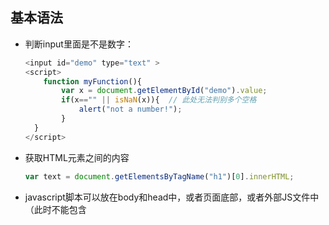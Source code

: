 ## 基本语法

* 判断input里面是不是数字：

  ```javascript
  <input id="demo" type="text" >
  <script>
      function myFunction(){
          var x = document.getElementById("demo").value;
          if(x=="" || isNaN(x)){  // 此处无法判别多个空格
              alert("not a number!");
          }
  	}
  </script>
  ```

* 获取HTML元素之间的内容

  ```javascript
  var text = document.getElementsByTagName("h1")[0].innerHTML;
  ```

* javascript脚本可以放在body和head中，或者页面底部，或者外部JS文件中（此时不能包含<script>标签）

* 在标签中填写onclick调用JS函数时，不是onclick=函数名，而是onclick=函数名+()

* javascript显示数据

  * window.alert()警告框
  * document.write()将内容写到HTML中
  * innerHTML写入到HTML元素中
  * console.log()写入到浏览器控制台

* JavaScript大小写敏感

* 在JavaScript中用分号结束语句是可选的

* 在文本字符串中使用“\”对代码进行换行

* 数据类型

  * 基本类型：字符串（String）、数字（Number）、布尔（Boolean）、空（Null）、未定义（Undefined）、Symbol（ES6引入的一种新的原始数据类型，表示独一无二的值）
  * 引用数据类型：对象（Object）、数组（Array）、函数（Function）

* JavaScript拥有动态数据类型，相同的变量可用作不同的类型

  ```javascript
  var x;  // x为undefined
  var x = 5;  // x 为number
  var x = "prince"; // x为String 
  ```

* 字符串可以用单引号或双引号

* 创建数组

  ```javascript
  var arr = new Array();
  arr[0] = "aaa";
  arr[1] = "bbb";
  // 或者
  var arr = new Array("aaa", "bbb");
  // 或者
  var arr = ["aaa", "bbb"];
  ```

* 创建对象

  ```javascript
  var person = {
      firstname: "tom",
      lastname: "Diu",
      id: 555,
      fullName: function(){
          return this.firstname + " " + this.lastname;
      }
  };
  // 获取对象的值有两种方式
  name = person.firstname;
  fullname = person.fullname();  // 调用函数
  name = person["firstname"];
  ```

* 局部变量与全局变量

  ```javascript
  function myFunction() {
      carName = "oooh";  // 全局变量，在函数外面也可以访问
      var carName = "ohoho"; // 局部变量，函数外不能访问
  }
  ```

* 变量生命周期：局部变量在函数执行完毕后销毁，全局变量在页面关闭后销毁

* 常见的HTML事件：

  * onchange：HTML元素改变
  * onclick：点击HTML元素
  * onmouserover：在一个HTML元素上移动鼠标
  * onmouserout：从一个HTML元素上移开鼠标
  * onkeydown：按下键盘
  * onload：浏览器完成页面的加载

* 字符串可以是对象，不用创建String对象，会拖慢运行速度

  ```javascript
  var x = "hello";   // 类型为string
  var y = new String("hello"); // 类型为object
  ```

* ===为绝对相等，即数据类型和值都必须相等

* undefined变量声明但是没有赋值，null表示一个空对象引用，二者值相等（null==undefined），但是类型不等

* NaN的类型是number

* JavaScript中变量可以先使用后声明

* 变量提升：函数声明和变量声明总是会被解释器悄悄地被"提升"到方法体的最顶部

* 关于JavaScript中的this关键字

  * 在方法中，this表示该方法所属的对象
  * 如果单独使用，this表示全局对象
  * 在函数中，this表示全局对象
  * 函数中的严格模式下，this是未定义的（undefined）
  * 在事件中，this表示接收事件的元素
  * 类似call()和apply()方法可以将this引用到任何对象

* ECMAScript 6 新增关键字：

  * let：声明的变量只在let命令所在的代码块内有效
  * const：声明一个只读的常量，一旦声明，值就不能改变

* 使用var声明的变量不具有块级作用域，在{}在依然能访问；ES6之后，可以用let声明变量，let变量只在{}内有效

* JavaScript:void(0)：不返回任何值

* href="#"与href="javascript:void(0)"的区别：

  * "#"包含一个位置，默认的锚是"#top"，也就是网页的顶端，在页面很长时可以用"#"+id定位页面具体位置
  * javascript:void(0)仅表示一个死链接

## JS函数

* 函数可以存储在变量中

  ```javascript
  var x = function(a, b) {return a * b};  // 这里其实是一个匿名函数，通过变量来调用
  // 调用
  var z = x(4, 3)
  ```

* ES6新增箭头函数

  ```javascript
  const x = (x, y) => { return x * y };
  // 如果函数体只有一个语句，可以省略return和大括号，如下：
  const x = (x, y) => x * y
  ```

* ES6函数可以自带参数

  ```javascript
  function myFunc(x, y=10){...}
  ```

* JavaScript函数有个内置的arguments对象，它是一个函数调用的参数数组

  ```javascript
  x = findMax(1, 123, 500, 115, 44, 88);
  function findMax() {
      var i, max = arguments[0];
      
      if(arguments.length < 2) return max;
   
      for (i = 0; i < arguments.length; i++) {
          if (arguments[i] > max) {
              max = arguments[i];
          }
      }
      return max;
  }
  ```

* JavaScript闭包，闭包是可访问上一层函数作用域里变量的函数，即便上一层函数已经关闭

  ```javascript
  var add = (function () {
      var counter = 0;
      return function () {return counter += 1;}
  })();
   
  add();
  add();
  add();
  ```

  

## JavaScript HTML DOM

* 通过JavaScript操作HTML元素有三种方式：

  * 通过id找到HTML元素

    ```javascript
    var x = document.getElementById("idname");
    ```

  * 通过标签名找到

    ```javascript
    var y = document.getElementsByTagName("p");
    ```

  * 通过类名找到

    ```javascript
    var z = document.getElementsByClassName("clsName");
    ```

* JS改版HTML样式

  ```javascript
  document.getElementById("idname").style.color = "red";
  ```

* onload和onunload事件会在用户进入或离开页面时被触发，onload 事件可用于检测访问者的浏览器类型和浏览器版本，并基于这些信息来加载网页的正确版本

* onchange事件常结合对输入字段的验证来使用

* onmouseover和onmouseout事件用于鼠标移到HTML元素上或移出时触发

* onmousedown、onmouseup，点击鼠标时触发onmousedown事件，释放鼠标时触发onmouseup事件

* onfocus当输入字段获得焦点时触发

* addEventListener()方法用于向指定元素添加事件

  ```javascript
  element.addEventListener(event, function, useCapture);
  ```

   第一个参数是事件的类型 (如 "click" 或 "mousedown")

   第二个参数是事件触发后调用的函数

   第三个参数是个布尔值用于描述事件是冒泡还是捕获。该参数是可选的

  **注意不要使用"on"前缀，如使用"click"，而不是"onclick"**

* 事件冒泡或事件捕获，在冒泡中，内部元素的事件先被触发，然后再触发外部元素；在捕获中，先触发外部元素的事件，然后才触发内部元素；

  ```javascript
  // useCapture默认值为false，即冒泡传递，当为true时，使用捕获传递
  addEventListener(event, function, useCapture);
  ```

* removeEventListener()移除由addEventListener()添加的事件

## JavaScript高级特性

* 在JavaScript中，数字不分为整数类型和浮点型类型，所有的数字都是浮点型
* Boolean中的false：0、-0、null、“”、false、undefined、NaN
* Number对象
* String
* Date日期
* Array数组
* Math
* RegExp正则

## JS 浏览器对象模型

* window.screen对象包含用户屏幕的信息，使用时可省略window

  ```javascript
  <script>
  document.write("可用宽度: " + screen.availWidth);
  </script> 
  ```

* window.location获得当前页面的地址信息

* window.history 浏览器历史

* window.navigator有关访问者浏览器信息（得到的信息不可靠）

* cookie以键值对形式存储于用户电脑上的文本文件中

## ES6的一些新特性

2, 3，9，15  19   20    23  24



